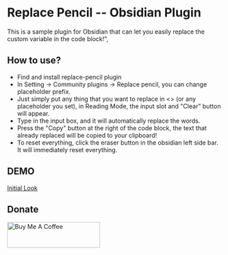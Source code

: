 # Replace Pencil -- Obsidian Plugin

This is a sample plugin for Obsidian that can let you easily replace the custom variable in the code block!",



## How to use?

- Find and install replace-pencil plugin
- In Setting -> Community plugins -> Replace pencil, you can change placeholder prefix.
- Just simply put any thing that you want to replace in <> (or any placeholder you set), in Reading Mode, the input slot and "Clear" button will appear.
- Type in the input box, and it will automatically replace the words.
- Press the "Copy" button at the right of the code block, the text that already replaced will be copied to your clipboard!
- To reset everything, click the eraser button in the obsidian left side bar. It will immediately reset everything.

## DEMO
[Initial Look](https://myrr.penli.quest/replace-pencil-demo/replace-pencil-init.png)

[](https://myrr.penli.quest/replace-pencil-demo/replace-pencil-work.png)


## Donate
<a href="https://www.buymeacoffee.com/penyt" target="_blank"><img src="https://cdn.buymeacoffee.com/buttons/v2/default-blue.png" alt="Buy Me A Coffee" style="height: 60px !important;width: 217px !important;" ></a>